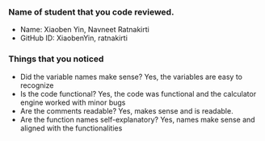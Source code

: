 ### Name of student that you code reviewed.
- Name: Xiaoben Yin, Navneet Ratnakirti
- GitHub ID: XiaobenYin, ratnakirti


### Things that you noticed
- Did the variable names make sense? Yes, the variables are easy to recognize
- Is the code functional? Yes, the code was functional and the calculator engine worked with minor bugs
- Are the comments readable? Yes, makes sense and is readable.
- Are the function names self-explanatory? Yes, names make sense and aligned with the functionalities

